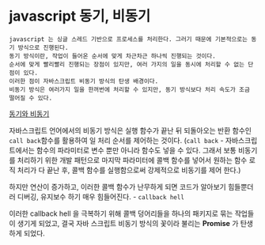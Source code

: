 # javascript 동기, 비동기
	javascript 는 싱글 스레드 기반으로 프로세스를 처리한다. 그러기 때문에 기본적으로는 동기 방식으로 진행된다. 
	동기 방식이란, 작업이 들어온 순서에 맞게 차근차근 하나씩 진행되는 것이다. 
	순서에 맞게 빨리빨리 진행되는 장점이 있지만, 여러 가지의 일을 동시에 처리할 수 없는 단점이 있다. 
	이러한 점이 자바스크립트 비동기 방식의 탄생 배경이다. 
	비동기 방식은 여러가지 일을 한꺼번에 처리할 수 있지만, 동기 방식보다 처리 속도가 조금 떨어질 수 있다.

[동기와 비동기](https://github.com/singhee/TIL/blob/master/etc/sync_async.md)


자바스크립트 언어에서의 비동기 방식은 실행 함수가 끝난 뒤 되돌아오는 반환 함수인 `call back`함수를 활용하여 일 처리 순서를 제어하는 것이다. (`call back` - 자바스크립트에서는 함수의 파라미터로 변수 뿐만 아니라 함수도 넣을 수 있다. 그래서 보통 비동기를 처리하기 위한 개발 패턴으로 마지막 파라미터에 콜백 함수를 넣어서 원하는 함수 로직 처리가 다 끝난 후, 콜백 함수를 실행함으로써 강제적으로 비동기를 제어 한다.)

하지만 연산이 증가하고, 이러한 콜백 함수가 난무하게 되면 코드가 알아보기 힘들뿐더러 디버깅, 유지보수 하기 매우 힘들어진다. - `callback hell`

이러한 callback hell 을 극복하기 위해 콜백 덩어리들을 하나의 패키지로 묶는 작업들이 생기게 되었고, 결국 자바 스크립트 비동기 방식의 꽃이라 불리는 **Promise** 가 탄생하게 되었다. 